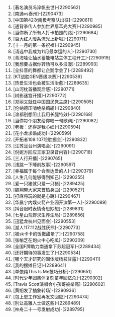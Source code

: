 
1. [著名演员冯淬帆去世]-[2290562]
1. [南通vs泰州]-[2290473]
1. [中国第42次南极考察队出征]-[2290611]
1. [通背拳传人参加世界扇耳光大赛]-[2290985]
1. [当你断了所有人打卡拍照的路]-[2290684]
1. [百大红人暖系流光上新啦]-[2290711]
1. [十一月的第一条祝福]-[2290945]
1. [请选中我成为11月最幸运的人]-[2290730]
1. [青海哇让抽水蓄能电站主体工程开工]-[2290919]
1. [我想要占据你转场可以多浪漫]-[2289993]
1. [全抖音的舞都让企鹅学会了]-[2289492]
1. [KT战胜GEN晋级决赛]-[2290539]
1. [热爱生活也会被生活治愈]-[2289635]
1. [山河枕首播观后感]-[2290771]
1. [树影迷宫开播]-[2290772]
1. [郑丽文就任中国国民党主席]-[2290505]
1. [伦纳德压哨绝杀鹈鹕]-[2290840]
1. [谁都别想阻止我用长腿特效]-[2290168]
1. [当你每个朋友给你唱一句歌词]-[2290082]
1. [老板：还得是我心细]-[2290594]
1. [花小龙求婚成功]-[2290599]
1. [开拓者109:107险胜掘金]-[2290832]
1. [汪苏泷台州演唱会]-[2290091]
1. [倪妮方回应王家卫录音内容]-[2290718]
1. [三人行开播]-[2290765]
1. [浅跳一下睡前故事]-[2290597]
1. [幸福属于每个会表达爱的人]-[2290379]
1. [人生几何能够得到知己]-[2290255]
1. [爱一只猪就只爱一只猪]-[2289425]
1. [魏翔带大家来首热身曲]-[2290527]
1. [打麻将玩的就是心跳]-[2290467]
1. [华晨宇内娱火箭产业园开演第一人]-[2290089]
1. [抖音限时表情奇思妙想]-[2289831]
1. [七星山荒野求生养生局]-[2289856]
1. [迅猛龙杭州见面会]-[2290553]
1. [湖人117:112战胜灰熊]-[2290773]
1. [被sk卡卡的饭撒甜晕了]-[2290758]
1. [张柏芝在炮火中心吃瓜]-[2290209]
1. [全国F牌助力南通拿下苏超冠军]-[2289434]
1. [还好期待的事发生了]-[2290534]
1. [哪个天才研究的固体版杨枝甘露]-[2290411]
1. [我的摆摊日记]-[2289641]
1. [单依纯This Is Me技巧分析]-[2290651]
1. [时代少年团集体复刻童年回忆杀]-[2290302]
1. [Travis Scott演唱会小孩哥被举高]-[2290602]
1. [黄朔发了抽象转场]-[2290936]
1. [包上恩工作室再发文回应]-[2290474]
1. [别让高雅人士做这些]-[2289489]
1. [神舟二十一号发射成功]-[2289795]